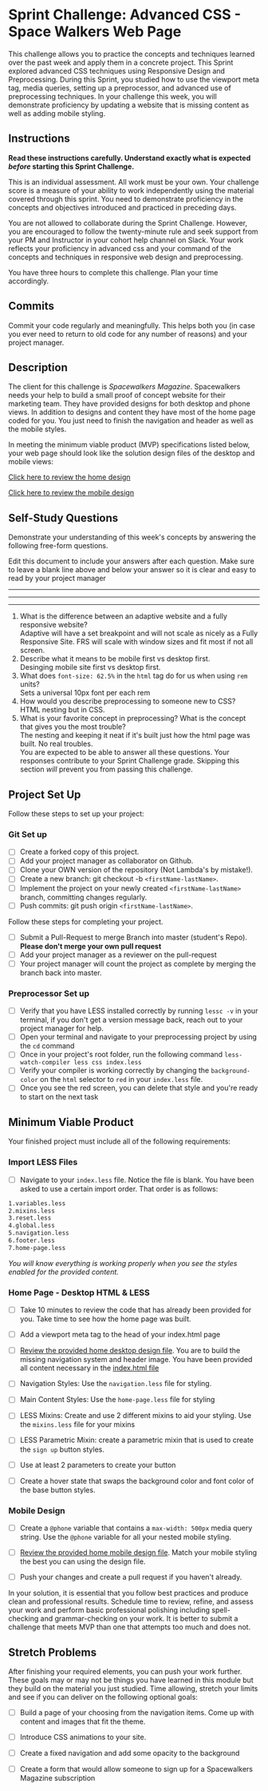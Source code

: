 # Sprint Challenge: Advanced CSS - Space Walkers Web Page

This challenge allows you to practice the concepts and techniques learned over the past week and apply them in a concrete project. This Sprint explored advanced CSS techniques using Responsive Design and Preprocessing. During this Sprint, you studied how to use the viewport meta tag, media queries, setting up a preprocessor, and advanced use of preprocessing techniques. In your challenge this week, you will demonstrate proficiency by updating a website that is missing content as well as adding mobile styling.

## Instructions

**Read these instructions carefully. Understand exactly what is expected _before_ starting this Sprint Challenge.**

This is an individual assessment. All work must be your own. Your challenge score is a measure of your ability to work independently using the material covered through this sprint. You need to demonstrate proficiency in the concepts and objectives introduced and practiced in preceding days.

You are not allowed to collaborate during the Sprint Challenge. However, you are encouraged to follow the twenty-minute rule and seek support from your PM and Instructor in your cohort help channel on Slack. Your work reflects your proficiency in advanced css and your command of the concepts and techniques in responsive web design and preprocessing.

You have three hours to complete this challenge. Plan your time accordingly.

## Commits

Commit your code regularly and meaningfully. This helps both you (in case you ever need to return to old code for any number of reasons) and your project manager.

## Description

The client for this challenge is _Spacewalkers Magazine_. Spacewalkers needs your help to build a small proof of concept website for their marketing team. They have provided designs for both desktop and phone views. In addition to designs and content they have most of the home page coded for you. You just need to finish the navigation and header as well as the mobile styles.

In meeting the minimum viable product (MVP) specifications listed below, your web page should look like the solution design files of the desktop and mobile views:

[Click here to review the home design](design-files/home-desktop.png)

[Click here to review the mobile design](design-files/home-mobile.png)

## Self-Study Questions

Demonstrate your understanding of this week's concepts by answering the following free-form questions.

Edit this document to include your answers after each question. Make sure to leave a blank line above and below your answer so it is clear and easy to read by your project manager

---

---

---

1. What is the difference between an adaptive website and a fully responsive website?
   \
    Adaptive will have a set breakpoint and will not scale as nicely as a Fully Responsive Site. FRS will scale with window sizes and fit most if not all screen.
2. Describe what it means to be mobile first vs desktop first.
   \
    Desinging mobile site first vs desktop first.
3. What does `font-size: 62.5%` in the `html` tag do for us when using `rem` units?
   \
    Sets a universal 10px font per each rem
4. How would you describe preprocessing to someone new to CSS?
   \
    HTML nesting but in CSS.
5. What is your favorite concept in preprocessing? What is the concept that gives you the most trouble?
   \
    The nesting and keeping it neat if it's built just how the html page was built.
   No real troubles.
   \
   You are expected to be able to answer all these questions. Your responses contribute to your Sprint Challenge grade. Skipping this section _will_ prevent you from passing this challenge.

## Project Set Up

Follow these steps to set up your project:

### Git Set up

-   [ ] Create a forked copy of this project.
-   [ ] Add your project manager as collaborator on Github.
-   [ ] Clone your OWN version of the repository (Not Lambda's by mistake!).
-   [ ] Create a new branch: git checkout -b `<firstName-lastName>`.
-   [ ] Implement the project on your newly created `<firstName-lastName>` branch, committing changes regularly.
-   [ ] Push commits: git push origin `<firstName-lastName>`.

Follow these steps for completing your project.

-   [ ] Submit a Pull-Request to merge <firstName-lastName> Branch into master (student's Repo). **Please don't merge your own pull request**
-   [ ] Add your project manager as a reviewer on the pull-request
-   [ ] Your project manager will count the project as complete by merging the branch back into master.

### Preprocessor Set up

-   [ ] Verify that you have LESS installed correctly by running `lessc -v` in your terminal, if you don't get a version message back, reach out to your project manager for help.
-   [ ] Open your terminal and navigate to your preprocessing project by using the `cd` command
-   [ ] Once in your project's root folder, run the following command `less-watch-compiler less css index.less`
-   [ ] Verify your compiler is working correctly by changing the `background-color` on the `html` selector to `red` in your `index.less` file.
-   [ ] Once you see the red screen, you can delete that style and you're ready to start on the next task

## Minimum Viable Product

Your finished project must include all of the following requirements:

### Import LESS Files

-   [ ] Navigate to your `index.less` file. Notice the file is blank. You have been asked to use a certain import order. That order is as follows:

```markdown
1.variables.less
2.mixins.less
3.reset.less
4.global.less
5.navigation.less
6.footer.less
7.home-page.less
```

_You will know everything is working properly when you see the styles enabled for the provided content._

### Home Page - Desktop HTML & LESS

-   [ ] Take 10 minutes to review the code that has already been provided for you. Take time to see how the home page was built.

-   [ ] Add a viewport meta tag to the head of your index.html page

-   [ ] [Review the provided home desktop design file](design-files/home-desktop.png). You are to build the missing navigation system and header image. You have been provided all content necessary in the [index.html file](index.html)

-   [ ] Navigation Styles: Use the `navigation.less` file for styling.

-   [ ] Main Content Styles: Use the `home-page.less` file for styling

-   [ ] LESS Mixins: Create and use 2 different mixins to aid your styling. Use the `mixins.less` file for your mixins

-   [ ] LESS Parametric Mixin: create a parametric mixin that is used to create the `sign up` button styles.

-   [ ] Use at least 2 parameters to create your button

-   [ ] Create a hover state that swaps the background color and font color of the base button styles.

### Mobile Design

-   [ ] Create a `@phone` variable that contains a `max-width: 500px` media query string. Use the `@phone` variable for all your nested mobile styling.

-   [ ] [Review the provided home mobile design file](design-files/home-mobile.png). Match your mobile styling the best you can using the design file.

-   [ ] Push your changes and create a pull request if you haven't already.

In your solution, it is essential that you follow best practices and produce clean and professional results. Schedule time to review, refine, and assess your work and perform basic professional polishing including spell-checking and grammar-checking on your work. It is better to submit a challenge that meets MVP than one that attempts too much and does not.

## Stretch Problems

After finishing your required elements, you can push your work further. These goals may or may not be things you have learned in this module but they build on the material you just studied. Time allowing, stretch your limits and see if you can deliver on the following optional goals:

-   [ ] Build a page of your choosing from the navigation items. Come up with content and images that fit the theme.

-   [ ] Introduce CSS animations to your site.

-   [ ] Create a fixed navigation and add some opacity to the background

-   [ ] Create a form that would allow someone to sign up for a Spacewalkers Magazine subscription
